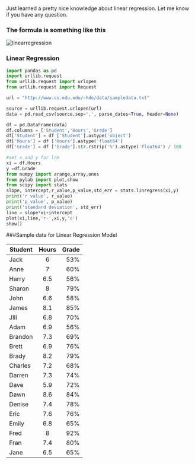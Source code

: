 ### 

Just learned a pretty nice knowledge about linear regression. Let me know if you have any question.

### The formula is something like this
![linearregression](images/linear.png)



### Linear Regression
```python
import pandas as pd
import urllib.request
from urllib.request import urlopen
from urllib.request import Request

url = "http://www.cs.odu.edu/~hdo/data/sampledata.txt"

source = urllib.request.urlopen(url)
data = pd.read_csv(source,sep=',', parse_dates=True, header=None)

df = pd.DataFrame(data)
df.columns = ['Student','Hours','Grade']
df['Student'] = df ['Student'].astype('object')
df['Hours'] = df ['Hours'].astype('float64')
df['Grade'] = df ['Grade'].str.rstrip('%').astype('float64') / 100

#set x and y for lrm
xi = df.Hours
y =df.Grade
from numpy import arange,array,ones
from pylab import plot,show
from scipy import stats
slope, intercept,r_value,p_value,std_err = stats.linregress(xi,y)
print('r value', r_value)
print('p_value', p_value)
print('standard deviation', std_err)
line = slope*xi+intercept
plot(xi,line,'r-',xi,y,'o')
show()

```

###Sample data for Linear Regression Model

| Student        | Hours           | Grade  |
| ------------- |:-------------:| -----:|
|	Jack|6|53%	|
|	Anne|7|60%	|
|	Harry|6.5|56%	|
|	Sharon|8|79%	|
|	John|6.6|58%	|
|	James|8.1|85%	|
|	Jill|6.8|70%	|
|	Adam|6.9|56%	|
|	Brandon|7.3|69%	|
|	Brett|6.9|76%	|
|	Brady|8.2|79%	|
|	Charles|7.2|68%	|
|	Darren|7.3|74%	|
|	Dave|5.9|72%	|
|	Dawn|8.6|84%	|
|	Denise|7.4|78%	|
|	Eric|7.6|76%	|
|	Emily|6.8|65%	|
|	Fred|8|92%	|
|	Fran|7.4|80%	|
|	Jane|6.5|65%	|

